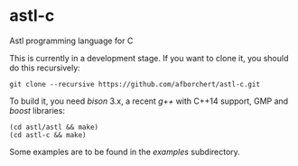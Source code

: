# astl-c
Astl programming language for C

This is currently in a development stage. If you want to clone it,
you should do this recursively:

```
git clone --recursive https://github.com/afborchert/astl-c.git
```

To build it, you need _bison_ 3.x, a recent _g++_ with C++14 support, GMP and
_boost_ libraries:

```
(cd astl/astl && make)
(cd astl-c && make)
```

Some examples are to be found in the _examples_ subdirectory.
